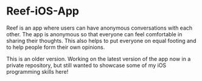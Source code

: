 # Reef-iOS-App

Reef is an app where users can have anonymous conversations with each other. The app is anonymous so that everyone can feel comfortable in sharing their thoughts. This also helps to put everyone on equal footing and to help people form their own opinions.

This is an older version. Working on the latest version of the app now in a private repository, but still wanted to showcase some of my iOS programming skills here!
